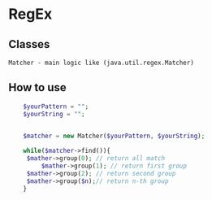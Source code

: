 # RegEx
## Classes
	Matcher - main logic like (java.util.regex.Matcher)

## How to use
```php
	$yourPattern = "";
	$yourString = "";


	$matcher = new Matcher($yourPattern, $yourString);
	
	while($matcher->find()){
	 $mather->group(0); // return all match
         $mather->group(1); // return first group
	 $mather->group(2); // return second group
	 $mather->group($n);// return n-th group
	}
```
